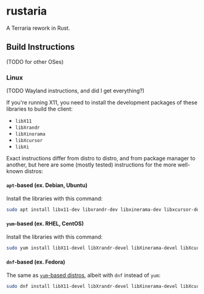 # rustaria

A Terraria rework in Rust.

## Build Instructions

(TODO for other OSes)

### Linux

(TODO Wayland instructions, and did I get everything?)

If you're running X11, you need to install the development packages of these libraries to build the client:

- `libX11`
- `libXrandr`
- `libXinorama`
- `libXcursor`
- `libXi`
  
Exact instructions differ from distro to distro, and from package manager to another,
but here are some (mostly tested) instructions for the more well-known distros:

#### `apt`-based (ex. Debian, Ubuntu)

Install the libraries with this command:

```sh
sudo apt install libx11-dev libxrandr-dev libxinerama-dev libxcursor-dev libxi-dev -y
```

#### `yum`-based (ex. RHEL, CentOS)

Install the libraries with this command:

```sh
sudo yum install libX11-devel libXrandr-devel libXinerama-devel libXcursor-devel libXi-devel -y
```

#### `dnf`-based (ex. Fedora)

The same as [`yum`-based distros](#yum-based-ex-fedora-centos), albeit with `dnf` instead of `yum`:

```sh
sudo dnf install libX11-devel libXrandr-devel libXinerama-devel libXcursor-devel libXi-devel -y
```

